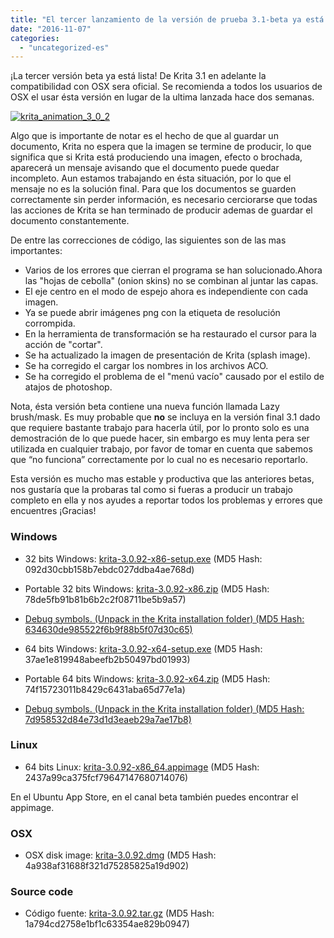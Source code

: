 ```yaml
---
title: "El tercer lanzamiento de la versión de prueba 3.1-beta ya está disponible"
date: "2016-11-07"
categories: 
  - "uncategorized-es"
---
```


¡La tercer versión beta ya está lista! De Krita 3.1 en adelante la compatibilidad con OSX sera oficial. Se recomienda a todos los usuarios de OSX el usar ésta versión en lugar de la ultima lanzada hace dos semanas.

[![krita_animation_3_0_2](/images/posts/2016/krita_animation_3_0_2-1024x826.gif)](/images/posts/2016/krita_animation_3_0_2.gif)

Algo que is importante de notar es el hecho de que al guardar un documento, Krita no espera que la imagen se termine de producir, lo que significa que si Krita está produciendo una imagen, efecto o brochada, aparecerá un mensaje avisando que el documento puede quedar incompleto. Aun estamos trabajando en ésta situación, por lo que el mensaje no es la solución final. Para que los documentos se guarden correctamente sin perder información, es necesario cerciorarse que todas las acciones de Krita se han terminado de producir ademas de guardar el documento constantemente.

De entre las correcciones de código, las siguientes son de las mas importantes:

- Varios de los errores que cierran el programa se han solucionado.Ahora las "hojas de cebolla" (onion skins) no se combinan al juntar las capas.
- El eje centro en el modo de espejo ahora es independiente con cada imagen.
- Ya se puede abrir imágenes png con la etiqueta de resolución corrompida.
- En la herramienta de transformación se ha restaurado el cursor para la acción de "cortar".
- Se ha actualizado la imagen de presentación de Krita (splash image).
- Se ha corregido el cargar los nombres in los archivos ACO.
- Se ha corregido el problema de el "menú vacío" causado por el estilo de atajos de photoshop.

Nota, ésta versión beta contiene una nueva función llamada Lazy brush/mask. Es muy probable que **no** se incluya en la versión final 3.1 dado que requiere bastante trabajo para hacerla útil, por lo pronto solo es una demostración de lo que puede hacer, sin embargo es muy lenta pera ser utilizada en cualquier trabajo, por favor de tomar en cuenta que sabemos que “no funciona” correctamente por lo cual no es necesario reportarlo.

Esta versión es mucho mas estable y productiva que las anteriores betas, nos gustaría que la probaras tal como si fueras a producir un trabajo completo en ella y nos ayudes a reportar todos los problemas y errores que encuentres ¡Gracias!

### Windows

- 32 bits Windows: [krita-3.0.92-x86-setup.exe](http://download.kde.org/unstable/krita/3.0.92/krita-3.0.92-x86-setup.exe) (MD5 Hash: 092d30cbb158b7ebdc027ddba4ae768d)
- Portable 32 bits Windows: [krita-3.0.92-x86.zip](http://download.kde.org/unstable/krita/3.0.92/krita-3.0.92-x86.zip) (MD5 Hash: 78de5fb91b81b6b2c2f08711be5b9a57)
- [Debug symbols. (Unpack in the Krita installation folder) (MD5 Hash: 634630de985522f6b9f88b5f07d30c65)](http://download.kde.org/unstable/krita/3.0.92/krita-3.0.92-x86-dbg.zip)

- 64 bits Windows: [krita-3.0.92-x64-setup.exe](http://download.kde.org/unstable/krita/3.0.92/krita-3.0.92-x64-setup.exe) (MD5 Hash: 37ae1e819948abeefb2b50497bd01993)
- Portable 64 bits Windows: [krita-3.0.92-x64.zip](http://download.kde.org/unstable/krita/3.0.92/krita-3.0.92-x64.zip) (MD5 Hash: 74f15723011b8429c6431aba65d77e1a)
- [Debug symbols. (Unpack in the Krita installation folder) (MD5 Hash: 7d958532d84e73d1d3eaeb29a7ae17b8)](http://download.kde.org/unstable/krita/3.0.92/krita-3.0.92-x64-dbg.zip)

### Linux

- 64 bits Linux: [krita-3.0.92-x86_64.appimage](http://download.kde.org/unstable/krita/3.0.92/krita-3.0.92-x86_64.appimage) (MD5 Hash: 2437a99ca375fcf79647147680714076)

En el Ubuntu App Store, en el canal beta también puedes encontrar el appimage.

### OSX

- OSX disk image: [krita-3.0.92.dmg](http://download.kde.org/unstable/krita/3.0.92/krita-3.0.92.dmg) (MD5 Hash: 4a938af31688f321d75285825a19d902)

### Source code

- Código fuente: [krita-3.0.92.tar.gz](http://download.kde.org/unstable/krita/3.0.92/krita-3.0.92.tar.gz) (MD5 Hash: 1a794cd2758e1bf1c63354ae829b0947)
